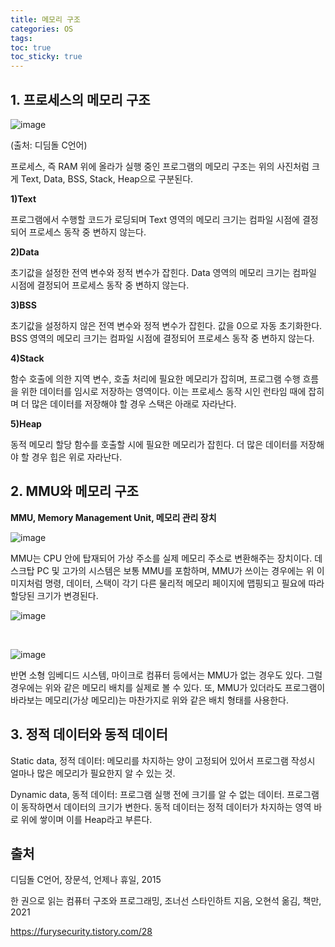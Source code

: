 ```yaml
---
title: 메모리 구조
categories: OS
tags: 
toc: true
toc_sticky: true
---
```


## 1. 프로세스의 메모리 구조

![image](https://user-images.githubusercontent.com/96677719/210036928-5d669bf0-c1ea-47e2-971c-bc217f0d72a0.png)

(출처: 디딤돌 C언어)

프로세스, 즉 RAM 위에 올라가 실행 중인 프로그램의 메모리 구조는 위의 사진처럼 크게 Text, Data, BSS, Stack, Heap으로 구분된다. 

**1)Text**

프로그램에서 수행할 코드가 로딩되며 Text 영역의 메모리 크기는 컴파일 시점에 결정되어 프로세스 동작 중 변하지 않는다. 

**2)Data**

초기값을 설정한 전역 변수와 정적 변수가 잡힌다. Data 영역의 메모리 크기는 컴파일 시점에 결정되어 프로세스 동작 중 변하지 않는다. 

**3)BSS**

초기값을 설정하지 않은 전역 변수와 정적 변수가 잡힌다. 값을 0으로 자동 초기화한다. BSS 영역의 메모리 크기는 컴파일 시점에 결정되어 프로세스 동작 중 변하지 않는다. 

**4)Stack**

함수 호출에 의한 지역 변수, 호출 처리에 필요한 메모리가 잡히며, 프로그램 수행 흐름을 위한 데이터를 임시로 저장하는 영역이다. 이는 프로세스 동작 시인 런타임 때에 잡히며 더 많은 데이터를 저장해야 할 경우 스택은 아래로 자라난다. 

**5)Heap**

동적 메모리 할당 함수를 호출할 시에 필요한 메모리가 잡힌다. 더 많은 데이터를 저장해야 할 경우 힙은 위로 자라난다. 

## 2. MMU와 메모리 구조

**MMU, Memory Management Unit, 메모리 관리 장치**

![image](https://user-images.githubusercontent.com/96677719/210039857-c18e2f9f-076d-4940-a21b-6f085c2c5b26.png)

MMU는 CPU 안에 탑재되어 가상 주소를 실제 메모리 주소로 변환해주는 장치이다. 데스크탑 PC 및 고가의 시스템은 보통 MMU를 포함하며, MMU가 쓰이는 경우에는 위 이미지처럼 명령, 데이터, 스택이 각기 다른 물리적 메모리 페이지에 맵핑되고 필요에 따라 할당된 크기가 변경된다. 
 
![image](https://user-images.githubusercontent.com/96677719/210039690-ff26a253-c15b-46d4-b877-e287991d6fce.png)

<br/>

![image](https://user-images.githubusercontent.com/96677719/210039806-c10e967b-d6a7-4c17-9a6c-8b2675e18350.png)

반면 소형 임베디드 시스템, 마이크로 컴퓨터 등에서는 MMU가 없는 경우도 있다. 그럴 경우에는 위와 같은 메모리 배치를 실제로 볼 수 있다. 또, MMU가 있더라도 프로그램이 바라보는 메모리(가상 메모리)는 마찬가지로 위와 같은 배치 형태를 사용한다. 

## 3. 정적 데이터와 동적 데이터

Static data, 정적 데이터: 메모리를 차지하는 양이 고정되어 있어서 프로그램 작성시 얼마나 많은 메모리가 필요한지 알 수 있는 것.

Dynamic data, 동적 데이터: 프로그램 실행 전에 크기를 알 수 없는 데이터. 프로그램이 동작하면서 데이터의 크기가 변한다. 동적 데이터는 정적 데이터가 차지하는 영역 바로 위에 쌓이며 이를 Heap라고 부른다. 

## 출처

디딤돌 C언어, 장문석, 언제나 휴일, 2015

한 권으로 읽는 컴퓨터 구조와 프로그래밍, 조너선 스타인하트 지음, 오현석 옮김, 책만, 2021

https://furysecurity.tistory.com/28
